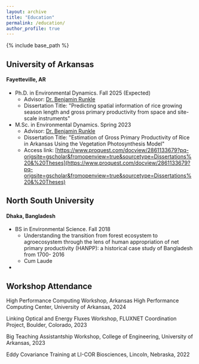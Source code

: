 ```yaml
---
layout: archive
title: "Education"
permalink: /education/
author_profile: true
---
```


{% include base_path %}
<!--
{% for post in site.education reversed %}
  {% include archive-single.html %}
{% endfor %} -->

## University of Arkansas
#### Fayetteville, AR

- Ph.D. in Environmental Dynamics. Fall 2025 (Expected)  
	- Advisor: [Dr. Benjamin Runkle](https://runkle.uark.edu/)  
	- Dissertation Title: "Predicting spatial information of rice growing season length and gross primary productivity from space and site-scale instruments"  
- M.Sc. in Environmental Dynamics. Spring 2023  
	- Advisor: [Dr. Benjamin Runkle](https://runkle.uark.edu/)
	- Dissertation Title: "Estimation of Gross Primary Productivity of Rice in Arkansas Using the Vegetation Photosynthesis Model"  
	- Access link: [https://www.proquest.com/docview/2861133679?pq-origsite=gscholar&fromopenview=true&sourcetype=Dissertations%20&%20Theses](https://www.proquest.com/docview/2861133679?pq-origsite=gscholar&fromopenview=true&sourcetype=Dissertations%20&%20Theses)


## North South University
#### Dhaka, Bangladesh

- BS in Environmental Science. Fall 2018
	- Understanding the transition from forest ecosystem to agroecosystem through the lens of human appropriation of net primary productivity (HANPP): a historical case study of Bangladesh from 1700- 2016</q>
	- Cum Laude
 - 
## Workshop Attendance

High Performance Computing Workshop, Arkansas High Performance Computing Center, University of Arkansas, 2024

Linking Optical and Energy Fluxes Workshop, FLUXNET Coordination Project, Boulder, Colorado, 2023

Big Teaching Assistantship Workshop, College of Engineering, University of Arkansas, 2023

Eddy Covariance Training at LI-COR Biosciences, Lincoln, Nebraska, 2022


